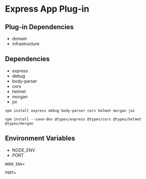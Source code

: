# Express App Plug-in

## Plug-in Dependencies

- domain
- infrastructure

## Dependencies

- express
- debug
- body-parser
- cors
- helmet
- morgan
- joi

```
npm install express debug body-parser cors helmet morgan joi
```

```
npm install --save-dev @types/express @types/cors @types/helmet @types/morgan
```

## Environment Variables

- NODE_ENV
- PORT

```
NODE_ENV=

PORT=
```
